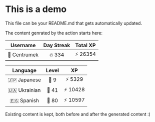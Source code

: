 # This is a demo

This file can be your README.md that gets automatically updated.

The content genrated by the action starts here:

<!--START_SECTION:duolingoStats-->
<!-- Automatically generated with https://github.com/centrumek/duolingo-readme-stats-->

| Username | Day Streak | Total XP |
|:---:|:---:|:---:|
| 👤 Centrumek | 🔥 334 | ⚡ 26354 |

| Language | Level | XP |
|:---:|:---:|:---:|
| 🇯🇵 Japanese | 👑 9 | ⚡ 5329 |
| 🇺🇦 Ukrainian | 👑 41 | ⚡ 10428 |
| 🇪🇸 Spanish | 👑 80 | ⚡ 10597 |

<!--END_SECTION:duolingoStats-->

Existing content is kept, both before and after the generated content :)